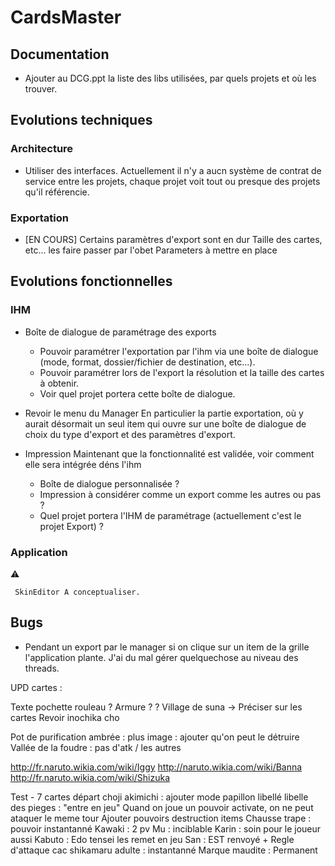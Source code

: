 # CardsMaster

## Documentation

* Ajouter au DCG.ppt la liste des libs utilisées, par quels projets et où les trouver.


## Evolutions techniques

### Architecture

* Utiliser des interfaces.
Actuellement il n'y a aucn système de contrat de service entre les projets, chaque projet voit tout ou presque des projets qu'il référencie.

### Exportation

* [EN COURS] Certains paramètres d'export sont en dur
  Taille des cartes, etc... les faire passer par l'obet Parameters à mettre en place
  
## Evolutions fonctionnelles

### IHM

* Boîte de dialogue de paramétrage des exports
  * Pouvoir paramétrer l'exportation par l'ihm via une boîte de dialogue (mode, format, dossier/fichier de destination, etc...). 
  * Pouvoir paramétrer lors de l'export la résolution et la taille des cartes à obtenir.
  * Voir quel projet portera cette boîte de dialogue.

* Revoir le menu du Manager
En particulier la partie exportation, où y aurait désormait un seul item qui ouvre sur une boîte de dialogue de choix du type d'export et des paramètres d'export.

* Impression
Maintenant que la fonctionnalité est validée, voir comment elle sera intégrée déns l'ihm
  * Boîte de dialogue personnalisée ?
  * Impression à considérer comme un export comme les autres ou pas ?
  * Quel projet portera l'IHM de paramétrage (actuellement c'est le projet Export) ?
  
### Application  
:warning: 
```
 SkinEditor A conceptualiser.
```

## Bugs

* Pendant un export par le manager si on clique sur un item de la grille l'application plante. J'ai du mal gérer quelquechose au niveau des threads.

UPD cartes :



Texte pochette rouleau ? Armure ? ?
Village de suna -> Préciser sur les cartes
Revoir inochika cho


Pot de purification ambrée : plus image : ajouter qu'on peut le détruire
Vallée de la foudre : pas d'atk / les autres

http://fr.naruto.wikia.com/wiki/Iggy
http://naruto.wikia.com/wiki/Banna
http://fr.naruto.wikia.com/wiki/Shizuka


Test - 7 cartes départ
choji akimichi : ajouter mode papillon libellé
libelle des pieges : "entre en jeu"
Quand on joue un pouvoir activate, on ne peut ataquer le meme tour
Ajouter pouvoirs destruction items
Chausse trape : pouvoir instantanné
Kawaki : 2 pv
Mu : inciblable
Karin : soin pour le joueur aussi
Kabuto : Edo tensei les remet en jeu
San  : EST renvoyé + Regle d'attaque cac
shikamaru adulte :  instantanné
Marque maudite : Permanent 


